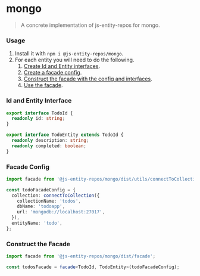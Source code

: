 # mongo
> A concrete implementation of js-entity-repos for mongo.

### Usage
1. Install it with `npm i @js-entity-repos/mongo`.
1. For each entity you will need to do the following.
    1. [Create Id and Entity interfaces](#id-and-entity-interface).
    1. [Create a facade config](#facade-config).
    1. [Construct the facade with the config and interfaces](#calling-the-facade).
    1. [Use the facade](https://github.com/js-entity-repos/core/blob/master/docs/facade.md).

### Id and Entity Interface

```ts
export interface TodoId {
  readonly id: string;
}

export interface TodoEntity extends TodoId {
  readonly description: string;
  readonly completed: boolean;
}
```

### Facade Config

```ts
import facade from '@js-entity-repos/mongo/dist/utils/connectToCollection';

const todoFacadeConfig = {
  collection: connectToCollection({
    collectionName: 'todos',
    dbName: 'todoapp',
    url: 'mongodb://localhost:27017',
  }),
  entityName: 'todo',
};
```

### Construct the Facade

```ts
import facade from '@js-entity-repos/mongo/dist/facade';

const todosFacade = facade<TodoId, TodoEntity>(todoFacadeConfig);
```
